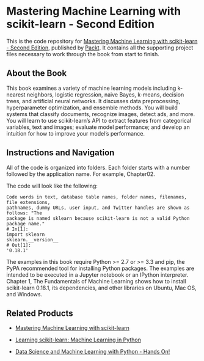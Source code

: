 # Mastering Machine Learning with scikit-learn - Second Edition
This is the code repository for [Mastering Machine Learning with scikit-learn - Second Edition](https://www.packtpub.com/big-data-and-business-intelligence/mastering-machine-learning-scikit-learn-second-edition?utm_source=github&utm_medium=repository&utm_campaign=9781788299879), published by [Packt](https://www.packtpub.com/?utm_source=github). It contains all the supporting project files necessary to work through the book from start to finish.
## About the Book
This book examines a variety of machine learning models including k-nearest neighbors, logistic regression, naive Bayes, k-means, decision trees, and artificial neural networks. It discusses data preprocessing, hyperparameter optimization, and ensemble methods. You will build systems that classify documents, recognize images, detect ads, and more. You will learn to use scikit-learn’s API to extract features from categorical variables, text and images; evaluate model performance; and develop an intuition for how to improve your model’s performance.

## Instructions and Navigation
All of the code is organized into folders. Each folder starts with a number followed by the application name. For example, Chapter02.



The code will look like the following:
```
Code words in text, database table names, folder names, filenames, file extensions,
pathnames, dummy URLs, user input, and Twitter handles are shown as follows: "The
package is named sklearn because scikit-learn is not a valid Python package name."
# In[1]:
import sklearn
sklearn.__version__
# Out[1]:
'0.18.1'
```

The examples in this book require Python >= 2.7 or >= 3.3 and pip, the PyPA recommended tool for installing Python packages. The examples are intended to be executed in a Jupyter notebook or an IPython interpreter. Chapter 1, The Fundamentals of Machine Learning shows how to install scikit-learn 0.18.1, its dependencies, and other libraries on Ubuntu, Mac OS, and Windows.

## Related Products
* [Mastering Machine Learning with scikit-learn](https://www.packtpub.com/big-data-and-business-intelligence/mastering-machine-learning-scikit-learn?utm_source=github&utm_medium=repository&utm_campaign=9781783988365)

* [Learning scikit-learn: Machine Learning in Python](https://www.packtpub.com/big-data-and-business-intelligence/learning-scikit-learn-machine-learning-python?utm_source=github&utm_medium=repository&utm_campaign=9781783281930)

* [Data Science and Machine Learning with Python - Hands On!](https://www.packtpub.com/big-data-and-business-intelligence/data-science-and-machine-learning-python-hands?utm_source=github&utm_medium=repository&utm_campaign=9781787280748)
